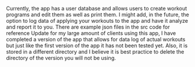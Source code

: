 Currently, the app has a user database and allows users to create workout programs and edit them as well as print them.
I might add, in the future, the option to log data of applying your workouts to the app and have it analyze and report it to you.
There are example json files in the src code for reference
Update for my large amount of clients using this app, I have completed a version of the app that allows for data log of actual 
workouts but just like the first version of the app it has not been tested yet.
Also, it is stored in a different directory and I believe it is best practice to delete the directory of the version you will not be using.
